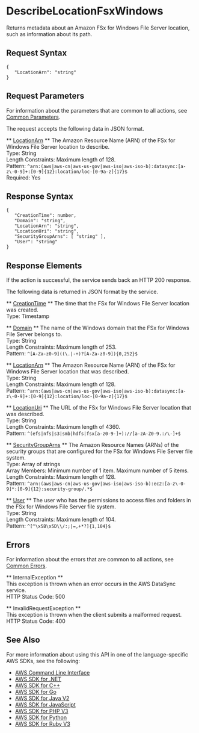 # DescribeLocationFsxWindows<a name="API_DescribeLocationFsxWindows"></a>

Returns metadata about an Amazon FSx for Windows File Server location, such as information about its path\.

## Request Syntax<a name="API_DescribeLocationFsxWindows_RequestSyntax"></a>

```
{
   "LocationArn": "string"
}
```

## Request Parameters<a name="API_DescribeLocationFsxWindows_RequestParameters"></a>

For information about the parameters that are common to all actions, see [Common Parameters](CommonParameters.md)\.

The request accepts the following data in JSON format\.

 ** [LocationArn](#API_DescribeLocationFsxWindows_RequestSyntax) **   <a name="DataSync-DescribeLocationFsxWindows-request-LocationArn"></a>
The Amazon Resource Name \(ARN\) of the FSx for Windows File Server location to describe\.  
Type: String  
Length Constraints: Maximum length of 128\.  
Pattern: `^arn:(aws|aws-cn|aws-us-gov|aws-iso|aws-iso-b):datasync:[a-z\-0-9]+:[0-9]{12}:location/loc-[0-9a-z]{17}$`   
Required: Yes

## Response Syntax<a name="API_DescribeLocationFsxWindows_ResponseSyntax"></a>

```
{
   "CreationTime": number,
   "Domain": "string",
   "LocationArn": "string",
   "LocationUri": "string",
   "SecurityGroupArns": [ "string" ],
   "User": "string"
}
```

## Response Elements<a name="API_DescribeLocationFsxWindows_ResponseElements"></a>

If the action is successful, the service sends back an HTTP 200 response\.

The following data is returned in JSON format by the service\.

 ** [CreationTime](#API_DescribeLocationFsxWindows_ResponseSyntax) **   <a name="DataSync-DescribeLocationFsxWindows-response-CreationTime"></a>
The time that the FSx for Windows File Server location was created\.  
Type: Timestamp

 ** [Domain](#API_DescribeLocationFsxWindows_ResponseSyntax) **   <a name="DataSync-DescribeLocationFsxWindows-response-Domain"></a>
The name of the Windows domain that the FSx for Windows File Server belongs to\.  
Type: String  
Length Constraints: Maximum length of 253\.  
Pattern: `^[A-Za-z0-9]((\.|-+)?[A-Za-z0-9]){0,252}$` 

 ** [LocationArn](#API_DescribeLocationFsxWindows_ResponseSyntax) **   <a name="DataSync-DescribeLocationFsxWindows-response-LocationArn"></a>
The Amazon Resource Name \(ARN\) of the FSx for Windows File Server location that was described\.  
Type: String  
Length Constraints: Maximum length of 128\.  
Pattern: `^arn:(aws|aws-cn|aws-us-gov|aws-iso|aws-iso-b):datasync:[a-z\-0-9]+:[0-9]{12}:location/loc-[0-9a-z]{17}$` 

 ** [LocationUri](#API_DescribeLocationFsxWindows_ResponseSyntax) **   <a name="DataSync-DescribeLocationFsxWindows-response-LocationUri"></a>
The URL of the FSx for Windows File Server location that was described\.  
Type: String  
Length Constraints: Maximum length of 4360\.  
Pattern: `^(efs|nfs|s3|smb|hdfs|fsx[a-z0-9-]+)://[a-zA-Z0-9.:/\-]+$` 

 ** [SecurityGroupArns](#API_DescribeLocationFsxWindows_ResponseSyntax) **   <a name="DataSync-DescribeLocationFsxWindows-response-SecurityGroupArns"></a>
The Amazon Resource Names \(ARNs\) of the security groups that are configured for the FSx for Windows File Server file system\.  
Type: Array of strings  
Array Members: Minimum number of 1 item\. Maximum number of 5 items\.  
Length Constraints: Maximum length of 128\.  
Pattern: `^arn:(aws|aws-cn|aws-us-gov|aws-iso|aws-iso-b):ec2:[a-z\-0-9]*:[0-9]{12}:security-group/.*$` 

 ** [User](#API_DescribeLocationFsxWindows_ResponseSyntax) **   <a name="DataSync-DescribeLocationFsxWindows-response-User"></a>
The user who has the permissions to access files and folders in the FSx for Windows File Server file system\.  
Type: String  
Length Constraints: Maximum length of 104\.  
Pattern: `^[^\x5B\x5D\\/:;|=,+*?]{1,104}$` 

## Errors<a name="API_DescribeLocationFsxWindows_Errors"></a>

For information about the errors that are common to all actions, see [Common Errors](CommonErrors.md)\.

 ** InternalException **   
This exception is thrown when an error occurs in the AWS DataSync service\.  
HTTP Status Code: 500

 ** InvalidRequestException **   
This exception is thrown when the client submits a malformed request\.  
HTTP Status Code: 400

## See Also<a name="API_DescribeLocationFsxWindows_SeeAlso"></a>

For more information about using this API in one of the language\-specific AWS SDKs, see the following:
+  [AWS Command Line Interface](https://docs.aws.amazon.com/goto/aws-cli/datasync-2018-11-09/DescribeLocationFsxWindows) 
+  [AWS SDK for \.NET](https://docs.aws.amazon.com/goto/DotNetSDKV3/datasync-2018-11-09/DescribeLocationFsxWindows) 
+  [AWS SDK for C\+\+](https://docs.aws.amazon.com/goto/SdkForCpp/datasync-2018-11-09/DescribeLocationFsxWindows) 
+  [AWS SDK for Go](https://docs.aws.amazon.com/goto/SdkForGoV1/datasync-2018-11-09/DescribeLocationFsxWindows) 
+  [AWS SDK for Java V2](https://docs.aws.amazon.com/goto/SdkForJavaV2/datasync-2018-11-09/DescribeLocationFsxWindows) 
+  [AWS SDK for JavaScript](https://docs.aws.amazon.com/goto/AWSJavaScriptSDK/datasync-2018-11-09/DescribeLocationFsxWindows) 
+  [AWS SDK for PHP V3](https://docs.aws.amazon.com/goto/SdkForPHPV3/datasync-2018-11-09/DescribeLocationFsxWindows) 
+  [AWS SDK for Python](https://docs.aws.amazon.com/goto/boto3/datasync-2018-11-09/DescribeLocationFsxWindows) 
+  [AWS SDK for Ruby V3](https://docs.aws.amazon.com/goto/SdkForRubyV3/datasync-2018-11-09/DescribeLocationFsxWindows) 